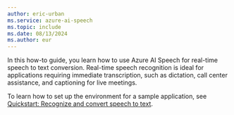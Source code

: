 ```yaml
---
author: eric-urban
ms.service: azure-ai-speech
ms.topic: include
ms.date: 08/13/2024
ms.author: eur
---
```


In this how-to guide, you learn how to use Azure AI Speech for real-time speech to text conversion. Real-time speech recognition is ideal for applications requiring immediate transcription, such as dictation, call center assistance, and captioning for live meetings.

To learn how to set up the environment for a sample application, see [Quickstart: Recognize and convert speech to text](../../../get-started-speech-to-text.md).